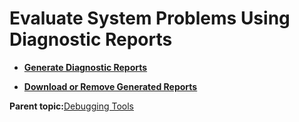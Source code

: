 <!--
SPDX-FileCopyrightText: 2023,2024 Oracle and/or its affiliates.
SPDX-License-Identifier: CC-BY-SA-4.0
-->
# Evaluate System Problems Using Diagnostic Reports

-   **[Generate Diagnostic Reports](../topics/diag_reports_generate.md)**  

-   **[Download or Remove Generated Reports](../topics/diag_reports_rm_dwnld.md)**  


**Parent topic:**[Debugging Tools](../topics/manage_host_debugging_tools.md)

